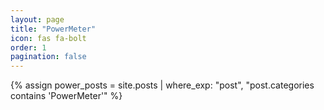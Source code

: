 ```yaml
---
layout: page
title: "PowerMeter"
icon: fas fa-bolt
order: 1
pagination: false
---
```


{% assign power_posts = site.posts | where_exp: "post", "post.categories contains 'PowerMeter'" %}

